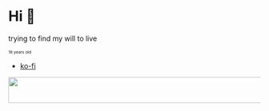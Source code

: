 # Hi 👋

trying to find my will to live

<sub><sub><sup>18 years old</sup></sub></sub>

- [ko-fi](https://ko-fi.com/ikyro)

<p align="center">
  <a href="https://volt.fm/ikyro" target="_blank">
    <img
	src="https://spotify-ikyro.vercel.app/api/now-playing.svg"
	    width="600"
	    height="52"
    />
  </a>
</p>
